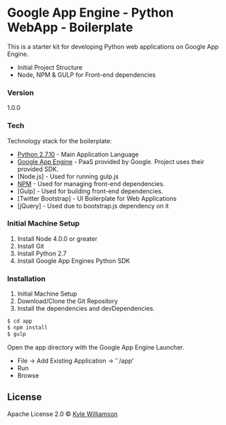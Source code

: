 # Google App Engine - Python WebApp - Boilerplate

This is a starter kit for developing Python web applications on Google App Engine.

  - Initial Project Structure
  - Node, NPM & GULP for Front-end dependencies

### Version
1.0.0

### Tech

Technology stack for the boilerplate:

* [Python 2.7.10](https://www.python.org/downloads/release/python-2710/) - Main Application Language
* [Google App Engine](https://cloud.google.com/appengine/docs/python/) - PaaS provided by Google. Project uses their provided SDK.
* [Node.js] - Used for running gulp.js 
* [NPM](https://www.npmjs.com/) - Used for managing front-end dependencies.
* [Gulp] - Used for building front-end dependencies.
* [Twitter Bootstrap] - UI Boilerplate for Web Applications
* [jQuery] - Used due to bootstrap.js dependency on it

### Initial Machine Setup

1. Install Node 4.0.0 or greater
2. Install Git
3. Install Python 2.7
4. Install Google App Engines Python SDK

### Installation

1. Initial Machine Setup
2. Download/Clone the Git Repository
3. Install the dependencies and devDependencies.

```sh
$ cd app
$ npm install
$ gulp
```

Open the app directory with the Google App Engine Launcher.

* File -> Add Existing Application -> '`/app' 
* Run
* Browse

License
----

Apache License 2.0  © [Kyle Williamson ](https://github.com/kyledmw)
